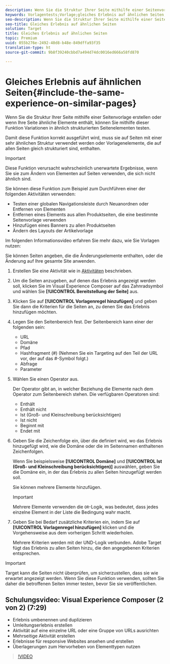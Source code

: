 ```yaml
---
description: Wenn Sie die Struktur Ihrer Seite mithilfe einer Seitenvorlage erstellen oder wenn Ihre Seite ähnliche Elemente enthält, können Sie mithilfe dieser Funktion Variationen in ähnlich strukturierten Seitenelementen testen.
keywords: Vorlagentests;Vorlage;gleiches Erlebnis auf ähnlichen Seiten;Vorlagentest
seo-description: Wenn Sie die Struktur Ihrer Seite mithilfe einer Seitenvorlage erstellen oder wenn Ihre Seite ähnliche Elemente enthält, können Sie mithilfe dieser Funktion Variationen in ähnlich strukturierten Seitenelementen testen.
seo-title: Gleiches Erlebnis auf ähnlichen Seiten
solution: Target
title: Gleiches Erlebnis auf ähnlichen Seiten
topic: Premium
uuid: 055b276e-2492-40d8-b48e-849dffa93f35
translation-type: ht
source-git-commit: 9b8f39240cbbd7a494d74dc0016ed666a58fd870

---
```



# Gleiches Erlebnis auf ähnlichen Seiten{#include-the-same-experience-on-similar-pages}

Wenn Sie die Struktur Ihrer Seite mithilfe einer Seitenvorlage erstellen oder wenn Ihre Seite ähnliche Elemente enthält, können Sie mithilfe dieser Funktion Variationen in ähnlich strukturierten Seitenelementen testen.

Damit diese Funktion korrekt ausgeführt wird, muss sie auf Seiten mit einer sehr ähnlichen Struktur verwendet werden oder Vorlagenelemente, die auf allen Seiten gleich strukturiert sind, enthalten.

>[!IMPORTANT]
>
>Diese Funktion verursacht wahrscheinlich unerwartete Ergebnisse, wenn Sie sie zum Ändern von Elementen auf Seiten verwenden, die sich nicht ähnlich sind.

Sie können diese Funktion zum Beispiel zum Durchführen einer der folgenden Aktivitäten verwenden:

* Testen einer globalen Navigationsleiste durch Neuanordnen oder Entfernen von Elementen
* Entfernen eines Elements aus allen Produktseiten, die eine bestimmte Seitenvorlage verwenden
* Hinzufügen eines Banners zu allen Produktseiten
* Ändern des Layouts der Artikelvorlage

Im folgenden Informationsvideo erfahren Sie mehr dazu, wie Sie Vorlagen nutzen:

Sie können Seiten angeben, die die Änderungselemente enthalten, oder die Änderung auf Ihre gesamte Site anwenden.

1. Erstellen Sie eine Aktivität wie in [Aktivitäten](../../c-activities/activities.md#concept_D317A95A1AB54674BA7AB65C7985BA03) beschrieben.
1. Um die Seiten anzugeben, auf denen das Erlebnis angezeigt werden soll, klicken Sie im Visual Experience Composer auf das Zahnradsymbol und wählen Sie **[!UICONTROL Bereitstellung der Seite]** aus.
1. Klicken Sie auf **[!UICONTROL Vorlagenregel hinzufügen]** und geben Sie dann die Kriterien für die Seiten an, zu denen Sie das Erlebnis hinzufügen möchten.

1. Legen Sie den Seitenbereich fest. Der Seitenbereich kann einer der folgenden sein:

   * URL
   * Domäne
   * Pfad
   * Hashfragment (#) (Nehmen Sie ein Targeting auf den Teil der URL vor, der auf das #-Symbol folgt.)
   * Abfrage
   * Parameter

1. Wählen Sie einen Operator aus.

   Der Operator gibt an, in welcher Beziehung die Elemente nach dem Operator zum Seitenbereich stehen. Die verfügbaren Operatoren sind:

   * Enthält
   * Enthält nicht
   * Ist (Groß- und Kleinschreibung berücksichtigen)
   * Ist nicht
   * Beginnt mit
   * Endet mit

1. Geben Sie die Zeichenfolge ein, über die definiert wird, wo das Erlebnis hinzugefügt wird, wie die Domäne oder die im Seitennamen enthaltenen Zeichenfolgen.

   Wenn Sie beispielsweise **[!UICONTROL Domäne]** und **[!UICONTROL Ist (Groß- und Kleinschreibung berücksichtigen)]** auswählen, geben Sie die Domäne ein, in der das Erlebnis zu allen Seiten hinzugefügt werden soll.

   Sie können mehrere Elemente hinzufügen.

   >[!IMPORTANT]
   >
   >Mehrere Elemente verwenden die `OR`-Logik, was bedeutet, dass jedes einzelne Element in der Liste die Bedingung wahr macht.

1. Geben Sie bei Bedarf zusätzliche Kriterien ein, indem Sie auf **[!UICONTROL Vorlagenregel hinzufügen]** klicken und die Vorgehensweise aus dem vorherigen Schritt wiederholen.

   Mehrere Kriterien werden mit der UND-Logik verbunden. Adobe Target fügt das Erlebnis zu allen Seiten hinzu, die den angegebenen Kriterien entsprechen.

>[!IMPORTANT]
>
> Target kann die Seiten nicht überprüfen, um sicherzustellen, dass sie wie erwartet angezeigt werden. Wenn Sie diese Funktion verwenden, sollten Sie daher die betroffenen Seiten immer testen, bevor Sie sie veröffentlichen.

## Schulungsvideo: Visual Experience Composer (2 von 2) (7:29)

* Erlebnis umbenennen und duplizieren
* Umleitungserlebnis erstellen
* Aktivität auf eine einzelne URL oder eine Gruppe von URLs ausrichten
* Mehrseitige Aktivität erstellen
* Erlebnisse für responsive Websites ansehen und erstellen
* Überlagerungen zum Hervorheben von Elementtypen nutzen

>[!VIDEO](https://video.tv.adobe.com/v/17401)